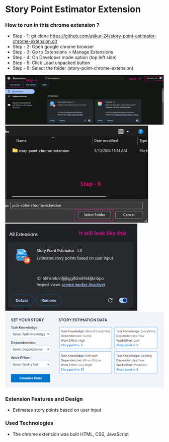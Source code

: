 # Story Point Estimator Extension

### How to run in this chrome extension ?

-   Step - 1: git clone https://github.com/atikur-24/story-point-estimator-chrome-extension.git
-   Step - 2: Open google chrome browser
-   Step - 3: Go to Extensions > Manage Extensions
-   Step - 4: On Developer mode option (top left side)
-   Step - 5: Click Load unpacked button
-   Step - 6: Select the folder (story-point-chrome-extension)

![Step](/images/ss-1.jpg)
![Step](/images/ss-2.jpg) ![Step](/images/ss-3.jpg)
![Step](/images/ss-4.png)

### Extension Features and Design

-   Estimates story points based on user input

### Used Technologies

-   The chrome extension was built HTML, CSS, JavaScript
